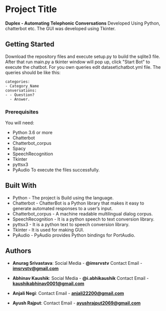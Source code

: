 # Project Title

**Duplex - Automating Telephonic Conversations** 
Developed Using Python, chatterbot etc.
The GUI was developed using Tkinter.

## Getting Started

Download the repository files and execute setup.py to build the sqlite3 file. After that run main.py a tkinter window will pop up, click "Start Bot" to execute the chatbot.
For you own queries edit dataset\chatbot.yml file.
The queries should be like this:

```
categories:
- Category_Name
conversations:
- - Question?
  - Answer.
```

### Prerequisites

You will need:
* Python 3.6 or more
* Chatterbot
* Chatterbot_corpus
* Spacy
* SpeechRecognition
* Tkinter
* pyttsx3
* PyAudio
To execute the files successfully.

## Built With

* Python - The project is Build using the language.
* Chatterbot - ChatterBot is a Python library that makes it easy to generate automated responses to a user’s input.
* Chatterbot_corpus - A machine readable multilingual dialog corpus.
* SpeechRecognition - It is a python speech to text conversion library.
* pyttsx3 - It is a python text to speech conversion library.
* Tkinter - It is used for making GUI.
* PyAudio - PyAudio provides Python bindings for PortAudio.

## Authors

* **Anurag Srivastava**:
Social Media - **@imsrvstv**
Contact Email - **imsrvstv@gmail.com**

* **Abhinav Kaushik**:
Social Media - **@i.abhikaushik**
Contact Email - **kaushikabhinav0001@gmail.com**

* **Anjali Negi**:
Contact Email - **anjali22200@gmail.com**

* **Ayush Rajput**:
Contact Email - **ayushrajput2069@gmail.com**
